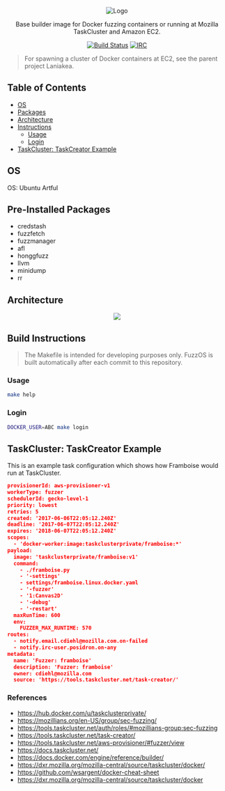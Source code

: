 <p align="center">
  <img src="https://github.com/posidron/posidron.github.io/raw/master/static/images/fuzzos.png" alt="Logo" />
</p>

<p align="center">
Base builder image for Docker fuzzing containers or running at Mozilla TaskCluster and Amazon EC2.
</p>

<p align="center">
<a href="https://travis-ci.org/MozillaSecurity/fuzzos"><img src="https://api.travis-ci.org/MozillaSecurity/fuzzos.svg?branch=master" alt="Build Status"></a>
<a href="https://www.irccloud.com/invite?channel=%23fuzzing&amp;hostname=irc.mozilla.org&amp;port=6697&amp;ssl=1"><img src="https://img.shields.io/badge/IRC-%23fuzzing-1e72ff.svg?style=flat" alt="IRC"></a>
</p>


> For spawning a cluster of Docker containers at EC2, see the parent project Laniakea.


<h2>Table of Contents</h2>

* [OS](#Packages)
* [Packages](#Packages)
* [Architecture](#Architecture)
* [Instructions](#BuildInstructions)
  * [Usage](#Usage)
  * [Login](#Login)
* [TaskCluster: TaskCreator Example](#TaskClusterTaskCreator)



<a name="OS"><h2>OS</h2></a>

OS: Ubuntu Artful

<a name="Packages"><h2>Pre-Installed Packages</h2></a>

* credstash
* fuzzfetch
* fuzzmanager
* afl
* honggfuzz
* llvm
* minidump
* rr

<a name="Architecture"><h2>Architecture</h2></a>

<p align="center">
  <a href="assets/overview.png"><img src="assets/overview.png"></a>
</p>


<a name="BuildInstructions"><h2>Build Instructions</h2></a>

> The Makefile is intended for developing purposes only. FuzzOS is built automatically after each commit to this repository.

<a name="Usage"><h3>Usage</h3></a>

```bash
make help
```

<a name="Login"><h3>Login</h3></a>

```bash
DOCKER_USER=ABC make login
```



<a name="TaskClusterTaskCreator"><h2>TaskCluster: TaskCreator Example</h2></a>

This is an example task configuration which shows how Framboise would run at TaskCluster.

```json
provisionerId: aws-provisioner-v1
workerType: fuzzer
schedulerId: gecko-level-1
priority: lowest
retries: 5
created: '2017-06-06T22:05:12.240Z'
deadline: '2017-06-07T22:05:12.240Z'
expires: '2018-06-07T22:05:12.240Z'
scopes:
  - 'docker-worker:image:taskclusterprivate/framboise:*'
payload:
  image: 'taskclusterprivate/framboise:v1'
  command:
    - ./framboise.py
    - '-settings'
    - settings/framboise.linux.docker.yaml
    - '-fuzzer'
    - '1:Canvas2D'
    - '-debug'
    - '-restart'
  maxRunTime: 600
  env:
    FUZZER_MAX_RUNTIME: 570
routes:
  - notify.email.cdiehl@mozilla.com.on-failed
  - notify.irc-user.posidron.on-any
metadata:
  name: 'Fuzzer: framboise'
  description: 'Fuzzer: framboise'
  owner: cdiehl@mozilla.com
  source: 'https://tools.taskcluster.net/task-creator/'
```


### References
* https://hub.docker.com/u/taskclusterprivate/
* https://mozillians.org/en-US/group/sec-fuzzing/
* https://tools.taskcluster.net/auth/roles/#mozillians-group:sec-fuzzing
* https://tools.taskcluster.net/task-creator/
* https://tools.taskcluster.net/aws-provisioner/#fuzzer/view
* https://docs.taskcluster.net/
* https://docs.docker.com/engine/reference/builder/
* https://dxr.mozilla.org/mozilla-central/source/taskcluster/docker/
* https://github.com/wsargent/docker-cheat-sheet
* https://dxr.mozilla.org/mozilla-central/source/taskcluster/docker
